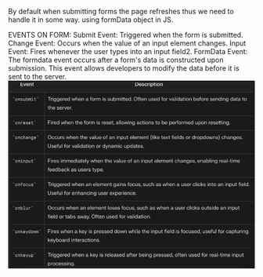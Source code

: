 By default when submitting forms the page refreshes thus we need to handle it in some way.
using formData object in JS.

EVENTS ON FORM:
Submit Event: Triggered when the form is submitted.
Change Event: Occurs when the value of an input element changes.
Input Event: Fires whenever the user types into an input field2.
FormData Event: The formdata event occurs after a form's data is constructed upon submission. This event allows developers to modify the data before it is sent to the server.
![events](image.png)